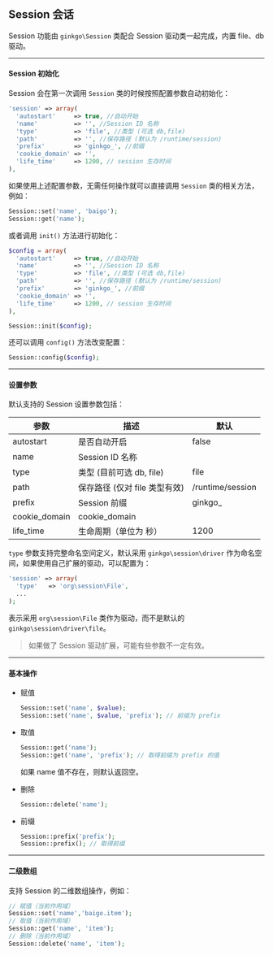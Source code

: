 ## Session 会话

Session 功能由 `ginkgo\Session` 类配合 Session 驱动类一起完成，内置 file、db 驱动。

----------

#### Session 初始化

Session 会在第一次调用 `Session` 类的时候按照配置参数自动初始化：

``` php
'session' => array(
  'autostart'     => true, //自动开始
  'name'          => '', //Session ID 名称
  'type'          => 'file', //类型 (可选 db,file)
  'path'          => '', //保存路径 (默认为 /runtime/session)
  'prefix'        => 'ginkgo_', //前缀
  'cookie_domain' => '',
  'life_time'     => 1200, // session 生存时间
),
```

如果使用上述配置参数，无需任何操作就可以直接调用 `Session` 类的相关方法，例如：

``` php
Session::set('name', 'baigo');
Session::get('name');
```

或者调用 `init()` 方法进行初始化：

``` php
$config = array(
  'autostart'     => true, //自动开始
  'name'          => '', //Session ID 名称
  'type'          => 'file', //类型 (可选 db,file)
  'path'          => '', //保存路径 (默认为 /runtime/session)
  'prefix'        => 'ginkgo_', //前缀
  'cookie_domain' => '',
  'life_time'     => 1200, // session 生存时间
),

Session::init($config);
```

还可以调用 `config()` 方法改变配置：

``` php
Session::config($config);
```

----------

#### 设置参数

默认支持的 Session 设置参数包括：

| 参数 | 描述 | 默认 |
| - | - | - |
| autostart | 是否自动开启 | false |
| name | Session ID 名称 | |
| type | 类型 (目前可选 db, file) | file |
| path | 保存路径 (仅对 file 类型有效) | /runtime/session |
| prefix | Session 前缀 | ginkgo_ |
| cookie_domain | cookie_domain |
| life_time | 生命周期（单位为 秒） | 1200 |

`type` 参数支持完整命名空间定义，默认采用 `ginkgo\session\driver` 作为命名空间，如果使用自己扩展的驱动，可以配置为：

``` php
'session' => array(
  'type'   => 'org\session\File',
  ...
);
```

表示采用 `org\session\File` 类作为驱动，而不是默认的 `ginkgo\session\driver\file`。

> 如果做了 Session 驱动扩展，可能有些参数不一定有效。

----------

#### 基本操作

* 赋值

  ``` php
  Session::set('name', $value);
  Session::set('name', $value, 'prefix'); // 前缀为 prefix
  ```

* 取值

  ``` php
  Session::get('name');
  Session::get('name', 'prefix'); // 取得前缀为 prefix 的值
  ```

  如果 name 值不存在，则默认返回空。

* 删除

  ``` php
  Session::delete('name');
  ```

* 前缀

  ``` php
  Session::prefix('prefix');
  Session::prefix(); // 取得前缀
  ```

----------

#### 二级数组

支持 Session 的二维数组操作，例如：

``` php
// 赋值（当前作用域）
Session::set('name','baigo.item');
// 取值（当前作用域）
Session::get('name', 'item');
// 删除（当前作用域）
Session::delete('name', 'item');
```

